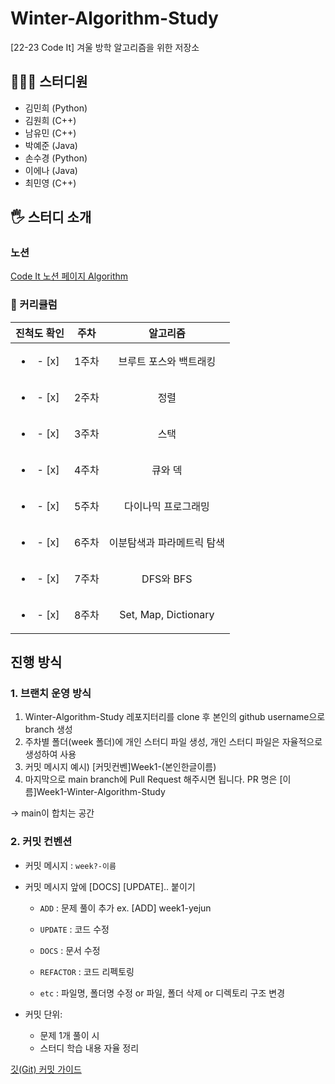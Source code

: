 # Winter-Algorithm-Study

[22-23 Code It] 겨울 방학 알고리즘을 위한 저장소

## 👩🏻‍💻 스터디원
- 김민희 (Python)
- 김원희 (C++)
- 남유민 (C++)
- 박예준 (Java)
- 손수경 (Python)
- 이에나 (Java)
- 최민영 (C++)

## 🖐️ 스터디 소개

### 노션

[Code It 노션 페이지 Algorithm](https://www.notion.so/709cd20c666e49fea24ded39186937dc)

### 📆 커리큘럼

|       진척도 확인        | 주차  |          알고리즘          |
| :----------------------: | :---: | :------------------------: |
| <ul><li>- [x] </li></ul> | 1주차 |   브루트 포스와 백트래킹   |
| <ul><li>- [x] </li></ul> | 2주차 |            정렬            |
| <ul><li>- [x] </li></ul> | 3주차 |            스택            |
| <ul><li>- [x] </li></ul> | 4주차 |          큐와 덱           |
| <ul><li>- [x] </li></ul> | 5주차 |    다이나믹 프로그래밍     |
| <ul><li>- [x] </li></ul> | 6주차 | 이분탐색과 파라메트릭 탐색 |
| <ul><li>- [x] </li></ul> | 7주차 |         DFS와 BFS          |
| <ul><li>- [x] </li></ul> | 8주차 |    Set, Map, Dictionary    |

## 진행 방식

### 1. 브랜치 운영 방식

1. Winter-Algorithm-Study 레포지터리를 clone 후 본인의 github username으로 branch 생성
2. 주차별 폴더(week 폴더)에 개인 스터디 파일 생성, 개인 스터디 파일은 자율적으로 생성하여 사용
3. 커밋 메시지 예시) [커밋컨벤]Week1-(본인한글이름)
4. 마지막으로 main branch에 Pull Request 해주시면 됩니다. PR 명은 [이름]Week1-Winter-Algorithm-Study

→ main이 합치는 공간

### 2. 커밋 컨벤션

- 커밋 메시지 : `week?-이름`

- 커밋 메시지 앞에 [DOCS] [UPDATE].. 붙이기

  - `ADD` : 문제 풀이 추가 ex. [ADD] week1-yejun
  - `UPDATE` : 코드 수정
  - `DOCS` : 문서 수정
  - `REFACTOR` : 코드 리펙토링

  - `etc` : 파일명, 폴더명 수정 or 파일, 폴더 삭제 or 디렉토리 구조 변경

- 커밋 단위:
  - 문제 1개 풀이 시
  - 스터디 학습 내용 자율 정리

[깃(Git) 커밋 가이드](https://tech.10000lab.xyz/git/git-commit-discipline.html)
